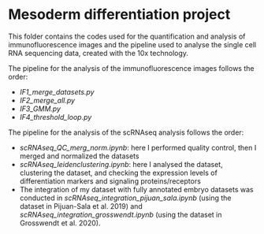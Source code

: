 # Mesoderm differentiation project
This folder contains the codes used for the quantification and analysis of immunofluorescence images and the pipeline used to analyse the single cell RNA sequencing data, created with the 10x technology. 

The pipeline for the analysis of the immunofluorescence images follows the order:
- _IF1_merge_datasets.py_
- _IF2_merge_all.py_
- _IF3_GMM.py_
- _IF4_threshold_loop.py_

The pipeline for the analysis of the scRNAseq analysis follows the order:
 - _scRNAseq_QC_merg_norm.ipynb_: here I performed quality control, then I merged and normalized the datasets 
 - _scRNAseq_leidenclustering.ipynb_: here I analysed the dataset, clustering the dataset, and checking the expression levels of differentiation markers and signaling proteins/receptors
 - The integration of my dataset with fully annotated embryo datasets was conducted in _scRNAseq_integration_pijuan_sala.ipynb_ (using the dataset in Pijuan-Sala et al. 2019) and _scRNAseq_integration_grosswendt.ipynb_ (using the dataset in Grosswendt et al. 2020).
